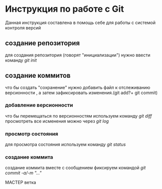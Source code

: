 # Инструкция по работе с Git

Данная инструкция составлена  в помощь себе для работы с системой контроля версий

## создание репозитория

для создания репозитория (говорят "инициализации") нужно ввести команду      _git init_

## создание коммитов

что бы создать "сохранение" нужно добавить файл к отслеживанию версионности , а затем зафиксировать изменения.(git add?+ git commit)

### добавление версионности

что бы перемещаться  по версионностям используем команду  *git diff* 
просмотреть все исменения можно через *git log*

### просмотр состояния

для просмотра состояния используем команду *git status*

### создание коммита

создание коммита вместе с сообщением фиксируем  командой *git commit -a/-m "..."*


МАСТЕР ветка
